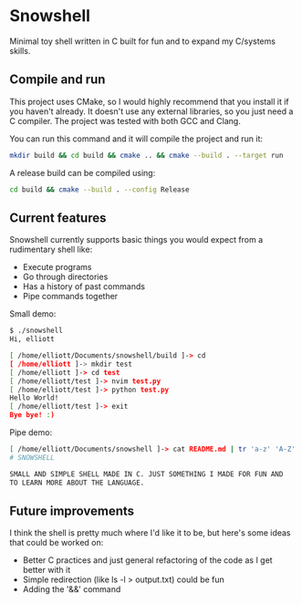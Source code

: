 # Snowshell

Minimal toy shell written in C built for fun and to expand my C/systems skills.

## Compile and run
This project uses CMake, so I would highly recommend that you install it if you
haven't already. It doesn't use any external libraries, so you just need a C compiler.
The project was tested with both GCC and Clang.

You can run this command and it will compile the project and run it:
```bash
mkdir build && cd build && cmake .. && cmake --build . --target run
```

A release build can be compiled using:
```bash
cd build && cmake --build . --config Release
```

## Current features
Snowshell currently supports basic things you would expect from
a rudimentary shell like:
- Execute programs
- Go through directories
- Has a history of past commands
- Pipe commands together

Small demo:
```bash
$ ./snowshell 
Hi, elliott

[ /home/elliott/Documents/snowshell/build ]-> cd
[ /home/elliott ]-> mkdir test
[ /home/elliott ]-> cd test
[ /home/elliott/test ]-> nvim test.py
[ /home/elliott/test ]-> python test.py
Hello World!
[ /home/elliott/test ]-> exit
Bye bye! :)
```

Pipe demo:
```bash
[ /home/elliott/Documents/snowshell ]-> cat README.md | tr 'a-z' 'A-Z' | head -n 4
# SNOWSHELL

SMALL AND SIMPLE SHELL MADE IN C. JUST SOMETHING I MADE FOR FUN AND 
TO LEARN MORE ABOUT THE LANGUAGE.
```

## Future improvements
I think the shell is pretty much where I'd like it to be, but here's some 
ideas that could be worked on:

- Better C practices and just general refactoring of the code as I get 
better with it
- Simple redirection (like ls -l > output.txt) could be fun
- Adding the '&&' command